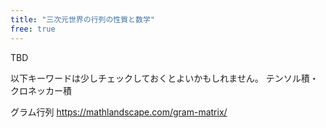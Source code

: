 ```yaml
---
title: "三次元世界の行列の性質と数学"
free: true
---
```


TBD

以下キーワードは少しチェックしておくとよいかもしれません。
テンソル積・クロネッカー積


グラム行列
https://mathlandscape.com/gram-matrix/
